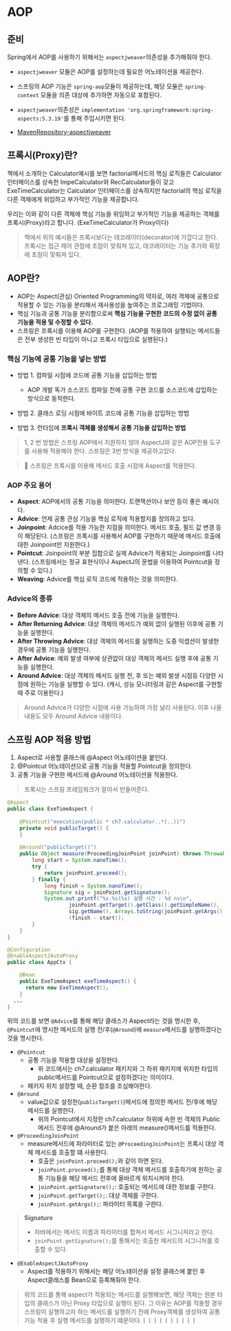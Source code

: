 # AOP
## 준비
Spring에서 AOP를 사용하기 위해서는 `aspectjweaver`의존성을 추가해줘야 한다.
- `aspectjweaver` 모듈은 AOP를 설정하는데 필요한 어노테이션을 제공한다.
- 스프링의 AOP 기능은 `spring-aop`모듈이 제공하는데, 해당 모듈은 `spring-context` 모듈을 의존 대상에 추가하면 자동으로 포함된다.
- `aspectjweaver`의존성은 `implementation 'org.springframework:spring-aspects:5.3.19'`를 통해 주입시키면 된다.

- [MavenRepository-aspectjweaver](https://mvnrepository.com/artifact/org.aspectj/aspectjweaver)

## 프록시(Proxy)란?
책에서 소개하는 Calculator예시를 보면 factorial메서드의 핵심 로직들은 Calculator 인터페이스를 상속한 ImpeCalculator와 RecCalculator들이 갖고
ExeTimeCalculator는 Calculator 인터페이스를 상속하지만 factorial의 핵심 로직을 다른 객체에게 위임하고 부가적인 기능을 제공합니다.

우리는 이와 같이 다른 객체에 핵심 기능을 위임하고 부가적인 기능을 제공하는 객체를 프록시(Proxy)라고 합니다. (ExeTimeCalculator가 Proxy이다)

> 책에서 위의 예시들은 프록시보다는 데코레이터(decorator)에 가깝다고 한다. 프록시는 접근 제어 관점에 초점이 맞춰져 있고, 데코레이터는 기능 추가와 확장에 초점이 맞춰져 있다.

## AOP란?
- AOP는 Aspect(관심) Oriented Programming의 약자로, 여러 객체에 공통으로 적용할 수 있는 기능을 분리해서 재사용성을 높여주는 프로그래밍 기법이다.
- 핵심 기능과 공통 기능을 분리함으로써 **핵심 기능을 구현한 코드의 수정 없이 공통 기능을 적용 및 수정할 수 있다.**
- 스프링은 프록시를 이용해 AOP를 구현한다. (AOP를 적용하여 실행되는 메서드들은 전부 생성한 빈 타입이 아니고 프록시 타입으로 실행된다.)

### 핵심 기능에 공통 기능을 넣는 방법
- 방법 1. 컴파일 시점에 코드에 공통 기능을 삽입하는 방법
  - AOP 개발 독가 소스코드 컴파일 전에 공통 구현 코드를 소스코드에 삽입하는 방식으로 동작한다.

- 방법 2. 클래스 로딩 시점에 바이트 코드에 공통 기능을 삽입하는 방법
- 방법 3. 런타임에 **프록시 객체를 생성해서 공통 기능을 삽입하는 방법**

> 1, 2 번 방법은 스프링 AOP에서 지원하지 않아 AspectJ와 같은 AOP전용 도구를 사용해 적용해야 한다.
> 스프링은 3번 방식을 제공하고있다.

> 📌 스프링은 프록시를 이용해 메서드 호출 시점에 Aspect를 적용한다.

### AOP 주요 용어
- **Aspect**: AOP에서의 공통 기능을 의미한다. 트랜잭션이나 보안 등이 좋은 예시이다.
- **Advice**: 언제 공통 관심 기능을 핵심 로직에 적용할지를 정의하고 있다.
- **Joinpoint**: Adcice를 적용 가능한 지점을 의미한다. 메서드 호출, 필드 값 변경 등이 해당된다. (스프링은 프록시를 사용해서 AOP를 구현하기 때문에 메서드 호출에 대한 Joinpoint만 지원한다.)
- **Pointcut**: Joinpoint의 부분 집합으로 실제 Advice가 적용되는 Joinpoint를 나타낸다. (스프링에서는 정규 표현식이나 AspectJ의 문법을 이용하여 Pointcut을 정의할 수 있다.)
- **Weaving**: Advice를 핵심 로직 코드에 적용하는 것을 의미한다.

### Advice의 종류
- **Before Advice**: 대상 객체의 메서드 호출 전에 기능을 실행한다.
- **After Returning Advice**: 대상 객체의 메서드가 예외 없이 실행된 이후에 공통 기능을 실행한다.
- **After Throwing Advice**: 대상 객체의 메서드를 실행하는 도중 익셉션이 발생한 경우에 공통 기능을 실행한다.
- **After Advice**: 예외 발생 여부에 상관없이 대상 객체의 메서드 실행 후에 공통 기능을 실행한다.
- **Around Advice**: 대상 객체의 메서드 실행 전, 후 또는 예외 발생 시점등 다양한 시점에 원하는 기능을 실행할 수 있다. (캐시, 성능 모니터링과 같은 Aspect를 구현할 때 주로 이용한다.)

> Around Advice가 다양한 시점에 사용 가능하여 가장 널리 사용된다. 이후 나올 내용도 모두 Around Advice 내용이다.

## 스프링 AOP 적용 방법
1. Aspect로 사용할 클래스에 @Aspect 어노테이션을 붙인다. 
2. @Pointcut 어노테이션으로 공통 기능을 적용할 Pointcut을 정의한다.
3. 공통 기능을 구현한 메서드에 @Around 어노테이션을 적용한다.

> 프록시는 스프링 프레임워크가 알아서 만들어준다.

```java
@Aspect
public class ExeTimeAspect {
    
    @Pointcut("execution(public * ch7.calculator..*(..))")
    private void publicTarget() {
    }
    
    @Around("publicTarget()")
    public Object measure(ProceedingJoinPoint joinPoint) throws Throwable {
        long start = System.nanoTime();
        try {
            return joinPoint.proceed();
        } finally {
            long finish = System.nanoTime();
            Signature sig = joinPoint.getSignature();
            System.out.printf("%s.%s(%s) 실행 시간 : %d ns\n",
                    joinPoint.getTarget().getClass().getSimpleName(),
                    sig.getName(), Arrays.toString(joinPoint.getArgs()),
                    (finish - start));
        }
    }
}

@Configuration
@EnableAspectJAutoProxy
public class AppCtx {

    @Bean
    public ExeTimeAspect exeTimeAspect() {
      return new ExeTimeAspect();
    }
  ...
}
```

위의 코드를 보면 `@Advice`를 통해 해당 클래스가 Aspect라는 것을 명시한 후, `@Pointcut`에 명시한 메서드의 실행 전/후(`@Around`)에 `measure`메서드를 실행하겠다는 것을 명시한다.

- `@Pointcut`
  - 공통 기능을 적용할 대상을 설정한다. 
    - 위 코드에서는 ch7.calculator 패키지와 그 하위 패키지에 위치한 타입의 public메서드를 Pointcut으로 설정하겠다는 의미이다.
  - 패키지 위치 설정할 때, 순환 참조를 조심해야한다.
- `@Around`
  - value값으로 설정한(`publicTarget()`)메서드에 정의한 메서드 전/후에 해당 메서드를 실행한다. 
    - 위의 Pointcut에서 지정한 ch7.calculator 하위에 속한 빈 객체의 Public메서드 전후에 @Around가 붙은 아래의 measure()메서드를 적용한다.
- `@ProceedingJoinPoint`
  - measure메서드에 파라미터로 있는 `@ProceedingJoinPoint`는 프록시 대상 객체 메서드를 호출할 떄 사용한다.
    - 호출은 `joinPoint.proceed();`와 같이 하면 된다.
    - `joinPoint.proceed();`를 통해 대상 객체 메서드를 호출하기에 원하는 공통 기능들을 해당 메서드 전후에 올바르게 위치시켜야 한다.
    - `joinPoint.getSignature();`: 호출되는 메서드에 대한 정보를 구한다.
    - `joinPoint.getTarget();`: 대상 객체를 구한다.
    - `joinPoint.getArgs();`: 파라미터 목록을 구한다.
> **Signature**
> - 자바에서는 메서드 이름과 파라미터를 합쳐서 메서드 시그니처라고 한다.
> - `joinPoint.getSignature();`를 통해서는 호출한 메서드의 시그니처를 호출할 수 있다.

- `@EnableAspectJAutoProxy`
  - Aspect를 적용하기 위해서는 해당 어노테이션을 설정 클래스에 붙인 후 Aspect클래스를 Bean으로 등록해줘야 한다.
  
> 위의 코드를 통해 aspect가 적용되는 메서드를 실행해보면, 해당 객체는 원본 타입의 클래스가 아닌 Proxy 타입으로 실행이 된다.
> 그 이유는 AOP를 적용할 경우 스프링이 실행하고자 하는 메서드를 실행하기 전에 Proxy객체를 생성하여 공통기능 적용 후 실행 메서드를 실행하기 떄문이다.ㅣㅣㅣㅣㅣㅣㅣㅣㅣㅣ
